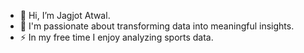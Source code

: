 - 👋 Hi, I’m Jagjot Atwal.
- 🌱 I'm passionate about transforming data into meaningful insights.
- ⚡ In my free time I enjoy analyzing sports data.

<!---
JagjotAtwal/JagjotAtwal is a ✨ special ✨ repository because its `README.md` (this file) appears on your GitHub profile.
You can click the Preview link to take a look at your changes.
--->
